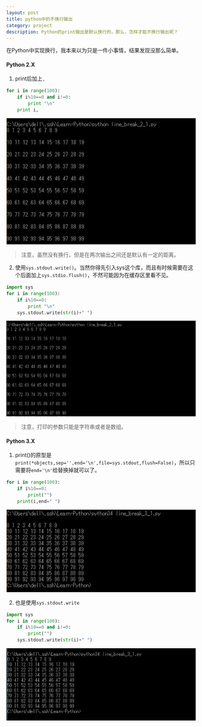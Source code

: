 ```yaml
---
layout: post
title: python中的不换行输出
category: project
description: Python的print输出是默认换行的，那么，怎样才能不换行输出呢？
---
```


在Python中实现换行，我本来以为只是一件小事情，结果发现没那么简单。    

#### Python 2.X
1. print后加上`,`
```python
for i in range(100):
	if i%10==0 and i!=0:
		print "\n"
	print i,
```

![line_break_2_1.jpg](/images/line_break_2_1.jpg) 

> 注意，虽然没有换行，但是在两次输出之间还是默认有一定的距离。

2. 使用`sys.stdout.write()`。当然你得先引入sys这个库，而且有时候需要在这个后面加上`sys.stdio.flush()`，不然可能因为在缓存区里看不见。 

```python
import sys
for i in range(100):
	if i%10==0:
		print "\n"
	sys.stdout.write(str(i)+" ")
```

![line_break_2_1_2.jpg](/images/line_break_2_1_2.jpg)
> 注意，打印的参数只能是字符串或者是数组。

#### Python 3.X
1. print()的原型是`print(*objects,sep='',end='\n',file=sys.stdout,flush=False)`，所以只需要将`end='\n'`给替换掉就可以了。    

```python
for i in range(100):
	if i%10==0:
		print("")
	print(i,end=" ")
```

![line_break_3_1.jpg](/images/line_break_3_1.jpg)
 
2. 也是使用`sys.stdout.write`         

```python
import sys
for i in range(100):
	if i%10==0 and i!=0:
		print("")
	sys.stdout.write(str(i)+" ")
```
 
![line_break_3_2.jpg](/images/line_break_3_2.jpg)